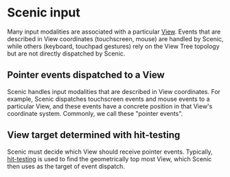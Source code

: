# Scenic input

Many input modalities are associated with a particular [View][view-glossary].
Events that are described in View coordinates (touchscreen, mouse) are handled
by Scenic, while others (keyboard, touchpad gestures) rely on the View Tree
topology but are not directly dispatched by Scenic.

## Pointer events dispatched to a View

Scenic handles input modalities that are described in View coordinates. For
example, Scenic dispatches touchscreen events and mouse events to a particular
View, and these events have a concrete position in that View's coordinate
system. Commonly, we call these "pointer events".

## View target determined with hit-testing

Scenic must decide which View should receive pointer events. Typically,
[hit-testing][hit-testing] is used to find the geometrically top most View,
which Scenic then uses as the target of event dispatch.

[view-glossary]: /docs/glossary#view
[hit-testing]: /docs/concepts/ui/scenic/hit_testing.md
